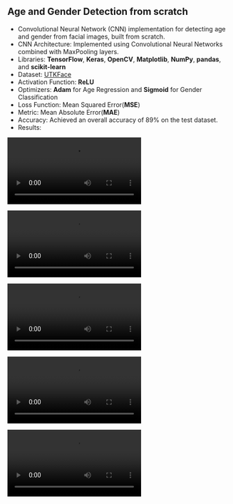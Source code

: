 ## Age and Gender Detection from scratch
- Convolutional Neural Network (CNN) implementation for detecting age and gender from facial images, built from scratch.
- CNN Architecture: Implemented using Convolutional Neural Networks combined with MaxPooling layers.
- Libraries: **TensorFlow**, **Keras**, **OpenCV**, **Matplotlib**, **NumPy**, **pandas**, and **scikit-learn**
- Dataset: [UTKFace](https://susanqq.github.io/UTKFace/)
- Activation Function: **ReLU**
- Optimizers: **Adam** for Age Regression and **Sigmoid** for Gender Classification
- Loss Function: Mean Squared Error(**MSE**)
- Metric: Mean Absolute Error(**MAE**)
- Accuracy: Achieved an overall accuracy of 89% on the test dataset.
- Results:

<video src="https://github.com/user-attachments/assets/dfc9025a-380e-4551-945e-261f194dc035">|

<video src="https://github.com/user-attachments/assets/550a7b40-a3e1-47d6-bbff-e080e0316385">|

<video src="https://github.com/user-attachments/assets/c152ca18-b2dc-4a0d-95ec-81c9ef6ab98c">|

<video src="https://github.com/user-attachments/assets/a90c0934-9f47-4d52-981b-aaf9a02de6c5">|

<video src="https://github.com/user-attachments/assets/d886560e-1fe8-4c60-8364-7ad7727e753e">|

